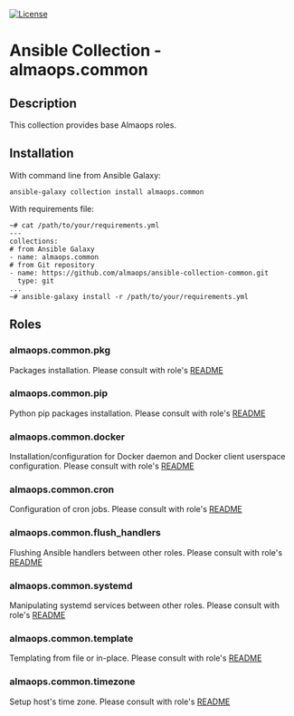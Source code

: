 [![License](https://img.shields.io/badge/license-MIT%20License-brightgreen.svg)](./LICENSE)
# Ansible Collection - almaops.common

## Description
This collection provides base Almaops roles.

## Installation
With command line from Ansible Galaxy:
```
ansible-galaxy collection install almaops.common
```
With requirements file:
```
~# cat /path/to/your/requirements.yml
---
collections:
# from Ansible Galaxy
- name: almaops.common
# from Git repository
- name: https://github.com/almaops/ansible-collection-common.git
  type: git
...
~# ansible-galaxy install -r /path/to/your/requirements.yml
```

## Roles

### almaops.common.pkg

Packages installation. Please consult with role's [README](./roles/pkg/README.md)

### almaops.common.pip

Python pip packages installation. Please consult with role's [README](./roles/pip/README.md)

### almaops.common.docker

Installation/configuration for Docker daemon and Docker client userspace configuration. Please consult with role's [README](./roles/pip/README.md)

### almaops.common.cron

Configuration of cron jobs. Please consult with role's [README](./roles/cron/README.md)

### almaops.common.flush_handlers

Flushing Ansible handlers between other roles. Please consult with role's [README](./roles/flush_handlers/README.md)

### almaops.common.systemd

Manipulating systemd services between other roles. Please consult with role's [README](./roles/systemd/README.md)

### almaops.common.template

Templating from file or in-place. Please consult with role's [README](./roles/template/README.md)

### almaops.common.timezone

Setup host's time zone. Please consult with role's [README](./roles/timezone/README.md)



